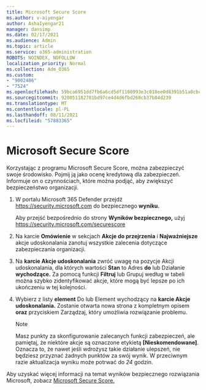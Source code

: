 ```yaml
---
title: Microsoft Secure Score
ms.author: v-aiyengar
author: AshaIyengar21
manager: dansimp
ms.date: 02/17/2021
ms.audience: Admin
ms.topic: article
ms.service: o365-administration
ROBOTS: NOINDEX, NOFOLLOW
localization_priority: Normal
ms.collection: Adm_O365
ms.custom:
- "9002486"
- "7524"
ms.openlocfilehash: 59bca6951dd7fb6a6cd5df1108993e3c018ee0d8391b51a0cbcaf3a61fc45a55
ms.sourcegitcommit: 920051182781bd97ce4d4d6fbd268cb37b84d239
ms.translationtype: MT
ms.contentlocale: pl-PL
ms.lasthandoff: 08/11/2021
ms.locfileid: "57883365"
---
```

# <a name="microsoft-secure-score"></a>Microsoft Secure Score

Korzystając z programu Microsoft Secure Score, można zabezpieczyć swoje środowisko. Pojmij ją jako ocenę kredytową dla zabezpieczeń. Informuje on o czynnościach, które można podjąć, aby zwiększyć bezpieczeństwo organizacji.

1. W portalu Microsoft 365 Defender przejdź <https://security.microsoft.com> do bezpiecznego **wyniku.**

   Aby przejść bezpośrednio do strony **Wyników bezpiecznego,** użyj <https://security.microsoft.com/securescore>

2. Na karcie **Omówienie** w sekcjach **Akcje do przejrzenia** i **Najważniejsze** akcje udoskonalania zanotuj wszystkie zalecenia dotyczące zabezpieczania organizacji.

3. Na **karcie Akcje udoskonalania** zwróć  uwagę na pozycje Akcji udoskonalania, dla których wartości **Stan** to Adres **do** lub Działanie  **wychodzące.** Za pomocą funkcji  **Filtruj** lub Grupuj według w tabeli można szybko zidentyfikować akcje, które mogą być lepsze po ich ukończeniu w tej kolejności.

4. Wybierz z listy  **element** Do lub Element wychodzący na **karcie Akcje udoskonalania.** Zostanie otwarta nowa strona z kompletnym opisem **oraz** przyciskiem Zarządzaj, który umożliwia rozwiązanie problemu.

    > [!NOTE]
    > Masz punkty za skonfigurowanie zalecanych funkcji zabezpieczeń, ale pamiętaj, że niektóre akcje są oznaczone etykietą **[Nieskomendowane]**. Oznacza to, że nawet jeśli wdrożysz takie działanie ulepszeń, nie będziesz przyznać żadnych punktów za swój wynik. W przeciwnym razie aktualizacja wyniku może potrwać do *24* godzin.

Aby uzyskać więcej informacji na temat wyników bezpiecznego rozwiązania Microsoft, zobacz [Microsoft Secure Score.](https://docs.microsoft.com/microsoft-365/security/defender/microsoft-secure-score)
